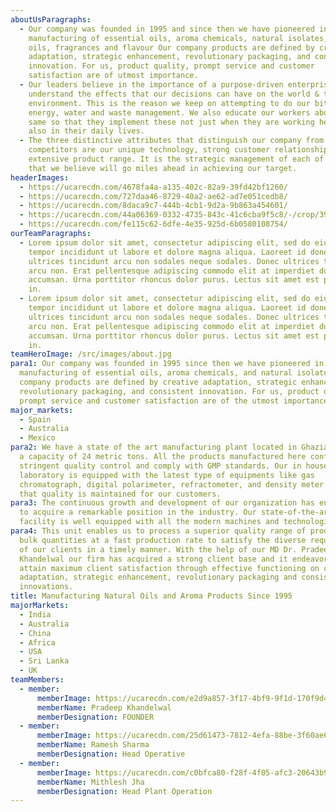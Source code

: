 ```yaml
---
aboutUsParagraphs:
  - Our company was founded in 1995 and since then we have pioneered in the
    manufacturing of essential oils, aroma chemicals, natural isolates,carrier
    oils, fragrances and flavour Our company products are defined by creative
    adaptation, strategic enhancement, revolutionary packaging, and consistent
    innovation. For us, product quality, prompt service and customer
    satisfaction are of utmost importance.
  - Our leaders believe in the importance of a purpose-driven enterprise. We
    understand the effects that our decisions can have on the world & the
    environment. This is the reason we keep on attempting to do our bit in
    energy, water and waste management. We also educate our workers about the
    same so that they implement these not just when they are working here but
    also in their daily lives.
  - The three distinctive attributes that distinguish our company from our
    competitors are our unique technology, strong customer relationship, and
    extensive product range. It is the strategic management of each of these
    that we believe will go miles ahead in achieving our target.
headerImages:
  - https://ucarecdn.com/4678fa4a-a135-402c-82a9-39fd42bf1260/
  - https://ucarecdn.com/727daa46-8729-40a2-ae62-ad7e051cedb8/
  - https://ucarecdn.com/8daca9c7-444b-4cb1-9d2a-9b863a454601/
  - https://ucarecdn.com/44a06369-0332-4735-843c-41c6cba9f5c8/-/crop/398x479/19,0/-/preview/
  - https://ucarecdn.com/fe115c62-6dfe-4e35-925d-6b0580108754/
ourTeamParagraphs:
  - Lorem ipsum dolor sit amet, consectetur adipiscing elit, sed do eiusmod
    tempor incididunt ut labore et dolore magna aliqua. Laoreet id donec
    ultrices tincidunt arcu non sodales neque sodales. Donec ultrices tincidunt
    arcu non. Erat pellentesque adipiscing commodo elit at imperdiet dui
    accumsan. Urna porttitor rhoncus dolor purus. Lectus sit amet est placerat
    in.
  - Lorem ipsum dolor sit amet, consectetur adipiscing elit, sed do eiusmod
    tempor incididunt ut labore et dolore magna aliqua. Laoreet id donec
    ultrices tincidunt arcu non sodales neque sodales. Donec ultrices tincidunt
    arcu non. Erat pellentesque adipiscing commodo elit at imperdiet dui
    accumsan. Urna porttitor rhoncus dolor purus. Lectus sit amet est placerat
    in.
teamHeroImage: /src/images/about.jpg
para1: Our company was founded in 1995 since then we have pioneered in the
  manufacturing of essential oils, aroma chemicals, and natural isolates. Our
  company products are defined by creative adaptation, strategic enhancement,
  revolutionary packaging, and consistent innovation. For us, product quality,
  prompt service and customer satisfaction are of the utmost importance.
major_markets:
  - Spain
  - Australia
  - Mexico
para2: We have a state of the art manufacturing plant located in Ghaziabad with
  a capacity of 24 metric tons. All the products manufactured here conform to
  stringent quality control and comply with GMP standards. Our in house
  laboratory is equipped with the latest type of equipments like gas
  chromatograph, digital polarimeter, refractometer, and density meter to ensure
  that quality is maintained for our customers.
para3: The continuous growth and development of our organization has enabled us
  to acquire a remarkable position in the industry. Our state-of-the-art
  facility is well equipped with all the modern machines and technologies.
para4: This unit enables us to process a superior quality range of products in
  bulk quantities at a fast production rate to satisfy the diverse requirements
  of our clients in a timely manner. With the help of our MD Dr. Pradeep
  Khandelwal our firm has acquired a strong client base and it endeavors to
  attain maximum client satisfaction through effective functioning on creative
  adaptation, strategic enhancement, revolutionary packaging and consistent
  innovations.
title: Manufacturing Natural Oils and Aroma Products Since 1995
majorMarkets:
  - India
  - Australia
  - China
  - Africa
  - USA
  - Sri Lanka
  - UK
teamMembers:
  - member:
      memberImage: https://ucarecdn.com/e2d9a857-3f17-4bf9-9f1d-170f9d4b4a48/12200x200.jpg
      memberName: Pradeep Khandelwal
      memberDesignation: FOUNDER
  - member:
      memberImage: https://ucarecdn.com/25d61473-7812-4efa-88be-3f60ae61dbf3/2200x200.jpeg
      memberName: Ramesh Sharma
      memberDesignation: Head Operative
  - member:
      memberImage: https://ucarecdn.com/c0bfca80-f28f-4f05-afc3-20643b99e014/131024x682200x200.jpeg
      memberName: Mithlesh Jha
      memberDesignation: Head Plant Operation
---
```

